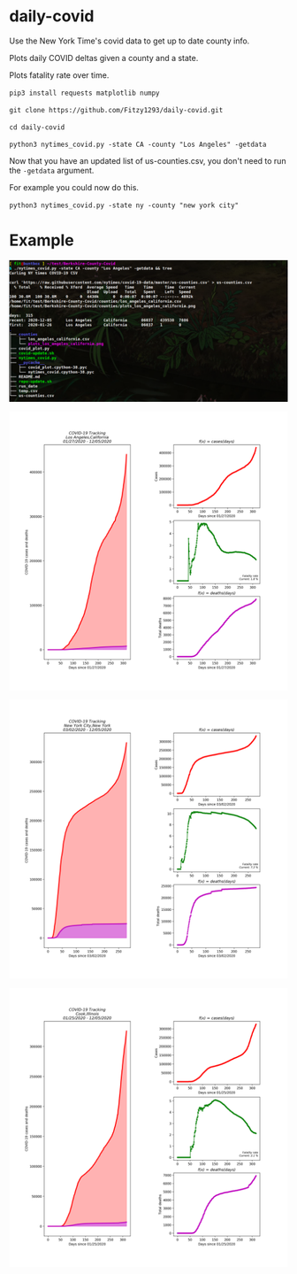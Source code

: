 # daily-covid

Use the New York Time's covid data to get up to date county info.

Plots daily COVID deltas given a county and a state.

Plots fatality rate over time.

`pip3 install requests matplotlib numpy`

`git clone https://github.com/Fitzy1293/daily-covid.git`

`cd daily-covid`

`python3 nytimes_covid.py -state CA -county "Los Angeles" -getdata`

Now that you have an updated list of us-counties.csv, you don't need to run the `-getdata` argument.

For example you could now do this.

`python3 nytimes_covid.py -state ny -county "new york city"`

# Example

![image](example.png)

![image](plots_los_angeles_california.png)

![image](plots_new_york_city_new_york.png)

![image](plots_cook_illinois.png)
